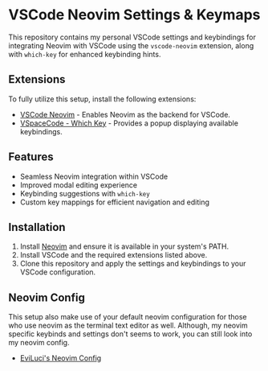 # VSCode Neovim Settings & Keymaps

This repository contains my personal VSCode settings and keybindings for integrating Neovim with VSCode using the `vscode-neovim` extension, along with `which-key` for enhanced keybinding hints.

## Extensions
To fully utilize this setup, install the following extensions:

- [VSCode Neovim](https://github.com/vscode-neovim/vscode-neovim) - Enables Neovim as the backend for VSCode.
- [VSpaceCode - Which Key](https://github.com/VSpaceCode/vscode-which-key) - Provides a popup displaying available keybindings.

## Features
- Seamless Neovim integration within VSCode
- Improved modal editing experience
- Keybinding suggestions with `which-key`
- Custom key mappings for efficient navigation and editing

## Installation
1. Install [Neovim](https://neovim.io/) and ensure it is available in your system's PATH.
2. Install VSCode and the required extensions listed above.
3. Clone this repository and apply the settings and keybindings to your VSCode configuration.

## Neovim Config
This setup also make use of your default neovim configuration for those who use neovim as the terminal text editor as well. Although, my neovim specific keybinds and settings don't seems to work, you can still look into my neovim config.

- [EviLuci's Neovim Config](https://github.com/EviLuci/dotfiles/tree/main/.config/nvim)



